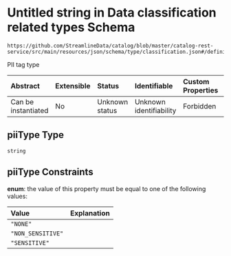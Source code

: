 # Untitled string in Data classification related types Schema

```text
https://github.com/StreamlineData/catalog/blob/master/catalog-rest-service/src/main/resources/json/schema/type/classification.json#/definitions/personalData/properties/piiType
```

PII tag type

| Abstract | Extensible | Status | Identifiable | Custom Properties | Additional Properties | Access Restrictions | Defined In |
| :--- | :--- | :--- | :--- | :--- | :--- | :--- | :--- |
| Can be instantiated | No | Unknown status | Unknown identifiability | Forbidden | Allowed | none | [classification.json\*](https://github.com/parthp2107/jsonTesting/tree/982c19ce17ac8d846e924786a3bf1598f2ce11b7/Types/out/type/classification.json) |

## piiType Type

`string`

## piiType Constraints

**enum**: the value of this property must be equal to one of the following values:

| Value | Explanation |
| :--- | :--- |
| `"NONE"` |  |
| `"NON_SENSITIVE"` |  |
| `"SENSITIVE"` |  |

